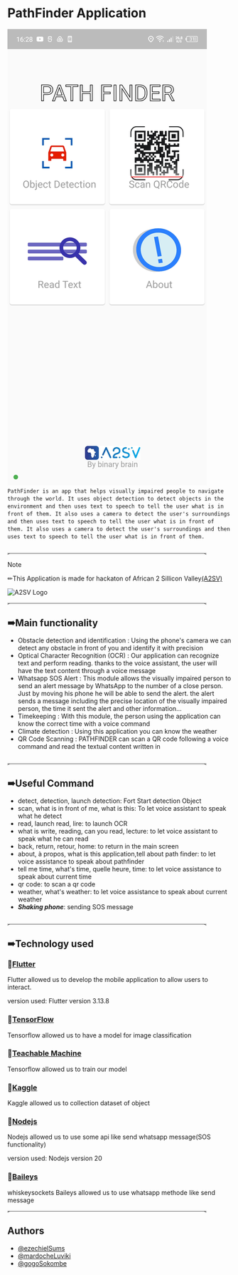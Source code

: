 # PathFinder Application
![Main interface](https://github.com/Sums-shadow/pathfinder_A2SV/blob/main/capture/main.jpg)
```PathFinder is an app that helps visually impaired people to navigate through the world. It uses object detection to detect objects in the environment and then uses text to speech to tell the user what is in front of them. It also uses a camera to detect the user's surroundings and then uses text to speech to tell the user what is in front of them. It also uses a camera to detect the user's surroundings and then uses text to speech to tell the user what is in front of them.```

⸐⸏⸏⸏⸏⸏⸏⸏⸏⸏⸏⸏⸏⸏⸏⸏⸏⸏⸏⸏⸏⸏⸏⸏⸏⸏⸏⸏⸏⸏⸏⸑
> [!NOTE]
> ✏This Application is made for hackaton of African 2 Sillicon Valley[(A2SV)](https://hacks.a2sv.org/)

![A2SV Logo](https://hacks.a2sv.org/assets/A2SV_LOGO%20(2).svg)
⸐⸏⸏⸏⸏⸏⸏⸏⸏⸏⸏⸏⸏⸏⸏⸏⸏⸏⸏⸏⸏⸏⸏⸏⸏⸏⸏⸏⸏⸏⸏⸑

## ➠Main functionality
- Obstacle detection and identification  : Using the phone's camera we can detect any obstacle in front of you and identify it with precision
- Optical Character Recognition (OCR) : Our application can recognize text and perform reading. thanks to the voice assistant, the user will have the text content through a voice message
- Whatsapp SOS Alert : This module allows the visually impaired person to send an alert message by WhatsApp to the number of a close person. Just by moving his phone he will be able to send the alert. the alert sends a message including the precise location of the visually impaired person, the time it sent the alert and other information...
- Timekeeping  : With this module, the person using the application can know the correct time with a voice command
- Climate detection : Using this application you can know the weather 
- QR Code Scanning :  PATHFINDER can scan a QR code following a voice command and read the textual content written in

⸐⸏⸏⸏⸏⸏⸏⸏⸏⸏⸏⸏⸏⸏⸏⸏⸏⸏⸏⸏⸏⸏⸏⸏⸏⸏⸏⸏⸏⸏⸏⸑

## ➠Useful Command
- detect, detection, launch detection: Fort Start detection Object
- scan, what is in front of me, what is this: To let voice assistant to speak what he detect
- read, launch read, lire: to launch OCR
- what is write, reading, can you read, lecture: to let voice assistant to speak what he can read
- back, return, retour, home: to return in the main screen
- about, à propos, what is this application,tell about path finder: to let voice assistance to speak about pathfinder
- tell me time, what's time, quelle heure, time: to let voice assistance to speak about current time
- qr code: to scan a qr code
- weather, what's weather: to let voice assistance to speak about current weather
- ***Shaking phone***: sending SOS message 


⸐⸏⸏⸏⸏⸏⸏⸏⸏⸏⸏⸏⸏⸏⸏⸏⸏⸏⸏⸏⸏⸏⸏⸏⸏⸏⸏⸏⸏⸏⸏⸑
## ➠Technology used
###  🔰[Flutter](https://flutter.dev/)
Flutter allowed us to develop the mobile application to allow users to interact.

version used: 
Flutter version 3.13.8
###  🔰[TensorFlow](https://www.tensorflow.org/)
Tensorflow allowed us to have a model for image classification
###  🔰[Teachable Machine](https://teachablemachine.withgoogle.com/)
Tensorflow allowed us to train our model
###  🔰[Kaggle](https://kaggle.com)
Kaggle allowed us to collection dataset of object
###  🔰[Nodejs](https://nodejs.org/)
Nodejs allowed us to use some api like send whatsapp message(SOS functionality)

version used: 
Nodejs version 20
###  🔰[Baileys](https://whiskeysockets.github.io/Baileys/)
whiskeysockets Baileys allowed us to use whatsapp methode like send message
⸐⸏⸏⸏⸏⸏⸏⸏⸏⸏⸏⸏⸏⸏⸏⸏⸏⸏⸏⸏⸏⸏⸏⸏⸏⸏⸏⸏⸏⸏⸏⸑

## Authors

- [@ezechielSums](https://www.github.com/Sums-shadow)
- [@mardocheLuviki](https://github.com/Mardoxhee)
- [@gogoSokombe](https://github.com/sokombe)
